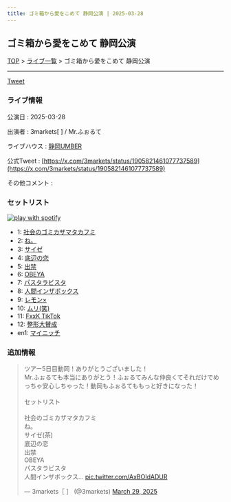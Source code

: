 ```yaml
---
title: ゴミ箱から愛をこめて 静岡公演 | 2025-03-28
---
```

## ゴミ箱から愛をこめて 静岡公演

[TOP](/setlist/) > [ライブ一覧](lives.html) > ゴミ箱から愛をこめて 静岡公演

___

<a href="https://twitter.com/share?ref_src=twsrc%5Etfw" data-text="3markets[ ]セットリスト > ゴミ箱から愛をこめて 静岡公演" class="twitter-share-button" data-via="3markets" data-hashtags="3markets" data-related="3markets" data-show-count="false">Tweet</a>

### ライブ情報

公演日
:    2025-03-28

出演者
:    3markets[ ] / Mr.ふぉるて

ライブハウス
:    [静岡UMBER](livehouse021.html)

公式Tweet
:    [https://x.com/3markets/status/1905821461077737589](https://x.com/3markets/status/1905821461077737589)

その他コメント
:    

### セットリスト


[![play with spotify](images/spotify-icon.png)](https://open.spotify.com/playlist/7k6y1T3XfiqJYqz94Z4nNu)



*  1: [社会のゴミカザマタカフミ](song002.html)
*  2: [ね。](song076.html)
*  3: [サイゼ](song004.html)
*  4: [底辺の恋](song008.html)
*  5: [出禁](song100.html)
*  6: [OBEYA](song021.html)
*  7: [パスタラビスタ](song102.html)
*  8: [人間インザボックス](song016.html)
*  9: [レモン×](song003.html)
*  10: [ムリ(笑)](song099.html)
*  11: [FxxK TikTok](song082.html)
*  12: [整形大賛成](song005.html)
*  en1: [マイニッチ](song046.html)


### 追加情報



<blockquote class="twitter-tweet"><p lang="ja" dir="ltr">ツアー5日目動岡！ありがとうございました！<br>Mr.ふぉるても本当にありがとう！ふぉるてみんな仲良くてそれだけでめっちゃ安心しちゃった！動岡もふぉるてももっと好きになった！<br><br>セットリスト<br><br>社会のゴミカザマタカフミ<br>ね。<br>サイゼ(茶)<br>底辺の恋<br>出禁<br>OBEYA<br>パスタラビスタ<br>人間インザボックス… <a href="https://t.co/AxBOIdADUR">pic.twitter.com/AxBOIdADUR</a></p>&mdash; 3markets［ ］ (@3markets) <a href="https://twitter.com/3markets/status/1905821461077737589?ref_src=twsrc%5Etfw">March 29, 2025</a></blockquote>
<script async src="https://platform.twitter.com/widgets.js" charset="utf-8"></script>




<script async src="https://platform.twitter.com/widgets.js" charset="utf-8"></script>